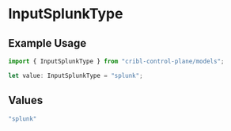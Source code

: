 # InputSplunkType

## Example Usage

```typescript
import { InputSplunkType } from "cribl-control-plane/models";

let value: InputSplunkType = "splunk";
```

## Values

```typescript
"splunk"
```